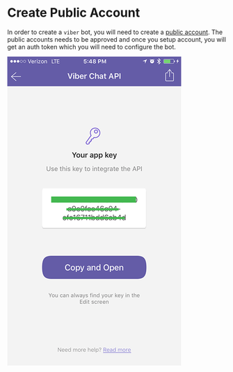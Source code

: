# Create Public Account

In order to create a `viber` bot, you will need to create a [public account](https://www.viber.com/public-accounts?ref=recime). The public accounts needs to be approved and once you setup account, you will get an auth token which you will need to configure the bot.

![](viber-public-account.png)